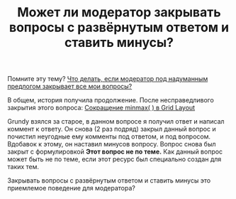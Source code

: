 ﻿---
title: "Может ли модератор закрывать вопросы с развёрнутым ответом и ставить минусы?"
se.owner.user_id: 466401
se.owner.display_name: "Ян Замойский"
se.owner.link: "https://ru.meta.stackoverflow.com/users/466401/%d0%af%d0%bd-%d0%97%d0%b0%d0%bc%d0%be%d0%b9%d1%81%d0%ba%d0%b8%d0%b9"
se.link: "https://ru.meta.stackoverflow.com/questions/11861/%d0%9c%d0%be%d0%b6%d0%b5%d1%82-%d0%bb%d0%b8-%d0%bc%d0%be%d0%b4%d0%b5%d1%80%d0%b0%d1%82%d0%be%d1%80-%d0%b7%d0%b0%d0%ba%d1%80%d1%8b%d0%b2%d0%b0%d1%82%d1%8c-%d0%b2%d0%be%d0%bf%d1%80%d0%be%d1%81%d1%8b-%d1%81-%d1%80%d0%b0%d0%b7%d0%b2%d1%91%d1%80%d0%bd%d1%83%d1%82%d1%8b%d0%bc-%d0%be%d1%82%d0%b2%d0%b5%d1%82%d0%be%d0%bc-%d0%b8-%d1%81%d1%82%d0%b0%d0%b2%d0%b8%d1%82%d1%8c-%d0%bc%d0%b8%d0%bd%d1%83%d1%81%d1%8b"
se.question_id: 11861
se.post_type: question
---
<p>Помните эту тему?
<a href="https://ru.meta.stackoverflow.com/questions/11860/">Что делать, если модератор под надуманным предлогом закрывает все мои вопросы?</a></p>
<p>В общем, история получила продолжение.
После несправедливого закрытия этого вопроса: <a href="https://ru.stackoverflow.com/questions/1371520/%d0%a1%d0%be%d0%ba%d1%80%d0%b0%d1%89%d0%b5%d0%bd%d0%b8%d0%b5-minmax-%d0%b2-grid-layout?noredirect=1#comment2435180_1371520">Сокращение minmax( ) в Grid Layout</a></p>
<p>Grundy взялся за старое, в данном вопросе я получил ответ и написал коммент к ответу.
Он снова (2 раз подряд) закрыл данный вопрос и почистил неугодные ему комменты под ответом, и под вопросом. Вдобавок к этому, он наставил минусов вопросу.
Вопрос снова был закрыт с формулировкой <strong>Этот вопрос не по теме.</strong>
Как данный вопрос может быть не по теме, если этот ресурс был специально создан для таких тем.</p>
<p>Закрывать вопросы с развёрнутым ответом и ставить минусы это приемлемое поведение для модератора?</p>
